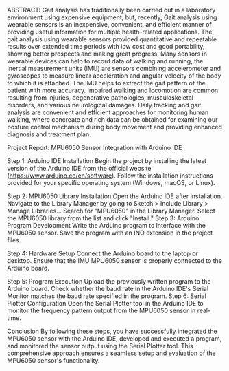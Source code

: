 ABSTRACT:
Gait analysis has traditionally been carried out in a laboratory environment using
expensive equipment, but, recently, Gait analysis using wearable sensors is an
inexpensive, convenient, and efficient manner of providing useful information for
multiple health-related applications. The gait analysis using wearable sensors provided
quantitative and repeatable results over extended time periods with low cost and good
portability, showing better prospects and making great progress.
Many sensors in wearable devices can help to record data of walking and running, the
Inertial measurement units (IMU) are sensors combining accelerometer and
gyroscopes to measure linear acceleration and angular velocity of the body to which it
is attached. The IMU helps to extract the gait pattern of the patient with more
accuracy. Impaired walking and locomotion are common resulting from injuries,
degenerative pathologies, musculoskeletal disorders, and various neurological
damages. Daily tracking and gait analysis are convenient and efficient approaches for
monitoring human walking, where concreate and rich data can be obtained for
examining our posture control mechanism during body movement and providing
enhanced diagnosis and treatment plan.

Project Report: MPU6050 Sensor Integration with Arduino IDE

Step 1: Arduino IDE Installation
Begin the project by installing the latest version of the Arduino IDE from the official website (https://www.arduino.cc/en/software). Follow the installation instructions provided for your specific operating system (Windows, macOS, or Linux).

Step 2: MPU6050 Library Installation
Open the Arduino IDE after installation.
Navigate to the Library Manager by going to Sketch > Include Library > Manage Libraries...
Search for "MPU6050" in the Library Manager.
Select the MPU6050 library from the list and click "Install."
Step 3: Arduino Program Development
Write the Arduino program to interface with the MPU6050 sensor. Save the program with an INO extension in the project files.

Step 4: Hardware Setup
Connect the Arduino board to the laptop or desktop. Ensure that the IMU MPU6050 sensor is properly connected to the Arduino board.

Step 5: Program Execution
Upload the previously written program to the Arduino board.
Check whether the baud rate in the Arduino IDE's Serial Monitor matches the baud rate specified in the program.
Step 6: Serial Plotter Configuration
Open the Serial Plotter tool in the Arduino IDE to monitor the frequency pattern output from the MPU6050 sensor in real-time.

Conclusion
By following these steps, you have successfully integrated the MPU6050 sensor with the Arduino IDE, developed and executed a program, and monitored the sensor output using the Serial Plotter tool. This comprehensive approach ensures a seamless setup and evaluation of the MPU6050 sensor's functionality.
